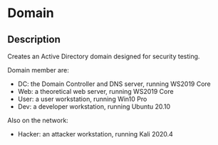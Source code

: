 Domain
======

Description
-----------
Creates an Active Directory domain designed for security testing.

Domain member are:
- DC: the Domain Controller and DNS server, running WS2019 Core
- Web: a theoretical web server, running WS2019 Core
- User: a user workstation, running Win10 Pro
- Dev: a developer workstation, running Ubuntu 20.10

Also on the network:
- Hacker: an attacker workstation, running Kali 2020.4